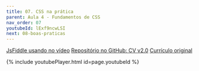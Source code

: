 ```yaml
---
title: 07. CSS na prática
parent: Aula 4 - Fundamentos de CSS
nav_order: 07
youtubeId: lExf9ncwLSI
next: 08-boas-praticas
---
```


<span class="fs-3">
  <a href="https://jsfiddle.net/brunomateus/8x26h5fa/120/" class="btn" target="_blank"> JsFiddle usando no vídeo</a>
  <a href="https://github.com/profBruno-UFC-Qx/qxd0020-cv-example" class="btn" target="_blank"> Repositório no GitHub: CV v2.0</a>
  <a href="https://themes.3rdwavemedia.com/demo/bs5/pillar/" class="btn" target="_blank">Currículo original</a>
</span>


{% include youtubePlayer.html id=page.youtubeId %}
